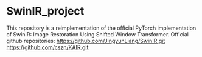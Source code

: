 # SwinIR_project
This repository is a reimplementation of the official PyTorch implementation of SwinIR: Image Restoration Using Shifted Window Transformer. 
Official github repositories: 
https://github.com/JingyunLiang/SwinIR.git
https://github.com/cszn/KAIR.git
